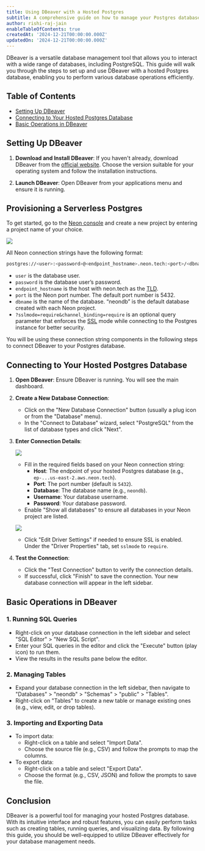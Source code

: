 ```yaml
---
title: Using DBeaver with a Hosted Postgres
subtitle: A comprehensive guide on how to manage your Postgres database using DBeaver.
author: rishi-raj-jain
enableTableOfContents: true
createdAt: '2024-12-21T00:00:00.000Z'
updatedOn: '2024-12-21T00:00:00.000Z'
---
```


DBeaver is a versatile database management tool that allows you to interact with a wide range of databases, including PostgreSQL. This guide will walk you through the steps to set up and use DBeaver with a hosted Postgres database, enabling you to perform various database operations efficiently.

## Table of Contents

- [Setting Up DBeaver](#setting-up-dbeaver)
- [Connecting to Your Hosted Postgres Database](#connecting-to-your-hosted-postgres-database)
- [Basic Operations in DBeaver](#basic-operations-in-dbeaver)

## Setting Up DBeaver

1. **Download and Install DBeaver**: If you haven't already, download DBeaver from the [official website](https://dbeaver.io/download/). Choose the version suitable for your operating system and follow the installation instructions.

2. **Launch DBeaver**: Open DBeaver from your applications menu and ensure it is running.

## Provisioning a Serverless Postgres

To get started, go to the [Neon console](https://console.neon.tech/app/projects) and create a new project by entering a project name of your choice.

![](/guides/images/pg-notify/index.png)

All Neon connection strings have the following format:

```bash
postgres://<user>:<password>@<endpoint_hostname>.neon.tech:<port>/<dbname>
```

- `user` is the database user.
- `password` is the database user’s password.
- `endpoint_hostname` is the host with neon.tech as the [TLD](https://www.cloudflare.com/en-gb/learning/dns/top-level-domain/).
- `port` is the Neon port number. The default port number is 5432.
- `dbname` is the name of the database. “neondb” is the default database created with each Neon project.
- `?sslmode=require&channel_binding=require` is an optional query parameter that enforces the [SSL](https://www.cloudflare.com/en-gb/learning/ssl/what-is-ssl/) mode while connecting to the Postgres instance for better security.

You will be using these connection string components in the following steps to connect DBeaver to your Postgres database.

## Connecting to Your Hosted Postgres Database

1. **Open DBeaver**: Ensure DBeaver is running. You will see the main dashboard.

2. **Create a New Database Connection**:
   - Click on the "New Database Connection" button (usually a plug icon or from the "Database" menu).
   - In the "Connect to Database" wizard, select "PostgreSQL" from the list of database types and click "Next".

3. **Enter Connection Details**:

   ![](/guides/images/dbeaver/conn-1.png)
   - Fill in the required fields based on your Neon connection string:
     - **Host**: The endpoint of your hosted Postgres database (e.g., `ep-...us-east-2.aws.neon.tech`).
     - **Port**: The port number (default is `5432`).
     - **Database**: The database name (e.g., `neondb`).
     - **Username**: Your database username.
     - **Password**: Your database password.
   - Enable "Show all databases" to ensure all databases in your Neon project are listed.

   ![](/guides/images/dbeaver/conn-2.png)
   - Click "Edit Driver Settings" if needed to ensure SSL is enabled. Under the "Driver Properties" tab, set `sslmode` to `require`.

4. **Test the Connection**:
   - Click the "Test Connection" button to verify the connection details.
   - If successful, click "Finish" to save the connection. Your new database connection will appear in the left sidebar.

## Basic Operations in DBeaver

### 1. Running SQL Queries

- Right-click on your database connection in the left sidebar and select "SQL Editor" > "New SQL Script".
- Enter your SQL queries in the editor and click the "Execute" button (play icon) to run them.
- View the results in the results pane below the editor.

### 2. Managing Tables

- Expand your database connection in the left sidebar, then navigate to "Databases" > "neondb" > "Schemas" > "public" > "Tables".
- Right-click on "Tables" to create a new table or manage existing ones (e.g., view, edit, or drop tables).

### 3. Importing and Exporting Data

- To import data:
  - Right-click on a table and select "Import Data".
  - Choose the source file (e.g., CSV) and follow the prompts to map the columns.
- To export data:
  - Right-click on a table and select "Export Data".
  - Choose the format (e.g., CSV, JSON) and follow the prompts to save the file.

## Conclusion

DBeaver is a powerful tool for managing your hosted Postgres database. With its intuitive interface and robust features, you can easily perform tasks such as creating tables, running queries, and visualizing data. By following this guide, you should be well-equipped to utilize DBeaver effectively for your database management needs.

<NeedHelp />
